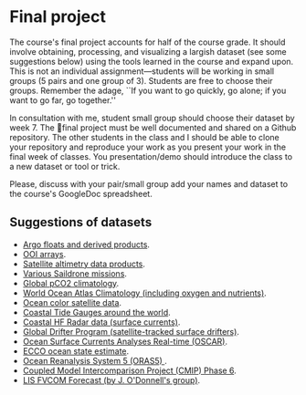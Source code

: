 # Final project

The course's final project accounts for half of the course grade. It should involve obtaining, 
processing, and visualizing a largish dataset (see some suggestions below) using the tools 
learned in the course and expand upon. This is not an individual assignment––students will be working in 
small groups (5 pairs and one group of 3). Students are free to choose their groups. Remember the adage, ``If you want to go quickly, go alone; if you want to go far, go together.''


In consultation with me, student 
small group should choose their dataset by week 7. The final project must be well documented and 
shared on a Github repository. The other students in the class and I should
be able to clone your repository and reproduce your work as you present your work in the final week of classes. You presentation/demo 
should introduce the class to a new dataset or tool or trick.

Please, discuss with your pair/small group add your names and dataset to the course's GoogleDoc spreadsheet.

## Suggestions of datasets 

- [Argo floats and derived products](https://argo.ucsd.edu/data/).
- [OOI arrays](https://oceanobservatories.org/research-arrays/).
- [Satellite altimetry data products](https://www.aviso.altimetry.fr/en/data.html).
- [Various Saildrone missions](https://data.saildrone.com/data/sets).
- [Global pCO2 climatology](https://www.ncei.noaa.gov/access/ocean-carbon-data-system/oceans/MPI-ULB-SOM_FFN_clim.html).
- [World Ocean Atlas Climatology (including oxygen and nutrients)](https://www.ncei.noaa.gov/products/world-ocean-atlas).
- [Ocean color satellite data](https://oceancolor.gsfc.nasa.gov).
- [Coastal Tide Gauges around the world](https://climatedataguide.ucar.edu/climate-data/tide-gauge-sea-level-data).
- [Coastal HF Radar data (surface currents)](https://ioos.noaa.gov/project/hf-radar/).
- [Global Drifter Program (satellite-tracked surface drifters)](https://www.aoml.noaa.gov/global-drifter-program/).
- [Ocean Surface Currents Analyses Real-time (OSCAR)](http://apdrc.soest.hawaii.edu/datadoc/podaac_oscar.php).
- [ECCO ocean state estimate](https://www.ecco-group.org/home.cgi).
- [Ocean Reanalysis System 5 (ORAS5) ](https://www.ecmwf.int/en/forecasts/dataset/ocean-reanalysis-system-5).
- [Coupled Model Intercomparison Project (CMIP) Phase 6](https://www.wcrp-climate.org/wgcm-cmip/wgcm-cmip6).
- [LIS FVCOM Forecast (by J. O'Donnell's group)](http://nopp.dms.uconn.edu:8080/thredds/dodsC/FVCOM/Forecast/).